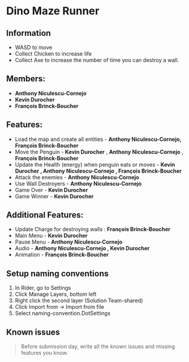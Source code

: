 # Dino Maze Runner

## Information
- WASD to move
-  Collect Chicken to increase life
-  Collect Axe to increase the number of time you can destroy a wall.

## Members:
- **Anthony Niculescu-Cornejo**
- **Kevin Durocher**
- **François Brinck-Boucher**

## Features:
- Load the map and create all entities - **Anthony Niculescu-Cornejo, François Brinck-Boucher**
- Move the Penguin - **Kevin Durocher** , **Anthony Niculescu-Cornejo** , **François Brinck-Boucher**
- Update the Health (energy) when penguin eats or moves - **Kevin Durocher , Anthony Niculescu-Cornejo , François Brinck-Boucher**
- Attack the enemies - **Anthony Niculescu-Cornejo**
- Use Wall Destroyers - **Anthony Niculescu-Cornejo**
- Game Over - **Kevin Durocher**
- Game Winner - **Kevin Durocher**

## Additional Features:

- Update Charge for destroying walls : **François Brinck-Boucher**
- Main Menu - **Kevin Durocher**
- Pause Menu - **Anthony Niculescu-Cornejo**
- Audio - **Anthony Niculescu-Cornejo , Kevin Durocher**
- Animation - **François Brinck-Boucher**

## Setup naming conventions

1. In Rider, go to Settings
2. Click Manage Layers, bottom left
3. Right click the second layer (Solution Team-shared)
4. Click Import from -> Import from file
5. Select naming-convention.DotSettings

## Known issues
> Before submission day, write all the known issues and missing features you know.





